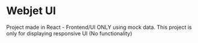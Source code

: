 # Webjet UI
 Project made in React - Frontend/UI ONLY using mock data. This project is only for displaying responsive UI (No functionality)

